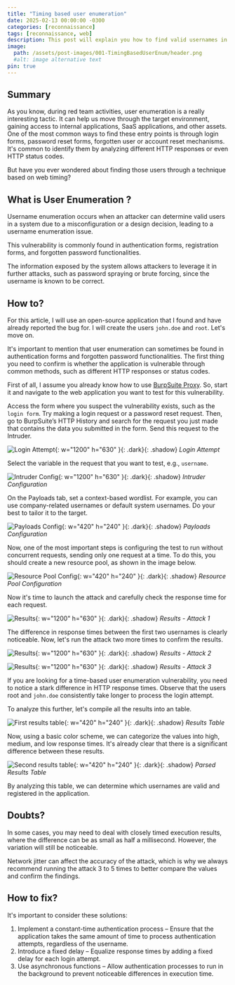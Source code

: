 ```yaml
---
title: "Timing based user enumeration"
date: 2025-02-13 00:00:00 -0300
categories: [reconnaissance]
tags: [reconnaissance, web]
description: This post will explain you how to find valid usernames in platforms besides the use of differences between responses or codes.
image:
  path: /assets/post-images/001-TimingBasedUserEnum/header.png
  #alt: image alternative text
pin: true
---
```


## Summary
As you know, during red team activities, user enumeration is a really interesting tactic. It can help us move through the target environment, gaining access to internal applications, SaaS applications, and other assets. One of the most common ways to find these entry points is through login forms, password reset forms, forgotten user or account reset mechanisms. It's common to identify them by analyzing different HTTP responses or even HTTP status codes.

But have you ever wondered about finding those users through a technique based on web timing?

## What is User Enumeration ?
Username enumeration occurs when an attacker can determine valid users in a system due to a misconfiguration or a design decision, leading to a username enumeration issue.

This vulnerability is commonly found in authentication forms, registration forms, and forgotten password functionalities.

The information exposed by the system allows attackers to leverage it in further attacks, such as password spraying or brute forcing, since the username is known to be correct.

## How to?
For this article, I will use an open-source application that I found and have already reported the bug for. I will create the users `john.doe` and `root`. Let's move on.

It's important to mention that user enumeration can sometimes be found in authentication forms and forgotten password functionalities. The first thing you need to confirm is whether the application is vulnerable through common methods, such as different HTTP responses or status codes.

First of all, I assume you already know how to use [BurpSuite Proxy](https://portswigger.net/burp). So, start it and navigate to the web application you want to test for this vulnerability.

Access the form where you suspect the vulnerability exists, such as the `login form`. Try making a login request or a password reset request. Then, go to BurpSuite’s HTTP History and search for the request you just made that contains the data you submitted in the form. Send this request to the Intruder.

![Login Attempt](/assets/post-images/001-TimingBasedUserEnum/001.png){: w="1200" h="630" }{: .dark}{: .shadow}
_Login Attempt_

Select the variable in the request that you want to test, e.g., `username`.

![Intruder Config](/assets/post-images/001-TimingBasedUserEnum/002.png){: w="1200" h="630" }{: .dark}{: .shadow}
_Intruder Configuration_

On the Payloads tab, set a context-based wordlist. For example, you can use company-related usernames or default system usernames. Do your best to tailor it to the target.

![Payloads Config](/assets/post-images/001-TimingBasedUserEnum/003.png){: w="420" h="240" }{: .dark}{: .shadow}
_Payloads Configuration_

Now, one of the most important steps is configuring the test to run without concurrent requests, sending only one request at a time. To do this, you should create a new resource pool, as shown in the image below.

![Resource Pool Config](/assets/post-images/001-TimingBasedUserEnum/004.png){: w="420" h="240" }{: .dark}{: .shadow}
_Resource Pool Configuration_

Now it's time to launch the attack and carefully check the response time for each request.

![Results](/assets/post-images/001-TimingBasedUserEnum/005.png){: w="1200" h="630" }{: .dark}{: .shadow}
_Results - Attack 1_

The difference in response times between the first two usernames is clearly noticeable. Now, let's run the attack two more times to confirm the results.

![Results](/assets/post-images/001-TimingBasedUserEnum/006.png){: w="1200" h="630" }{: .dark}{: .shadow}
_Results - Attack 2_

![Results](/assets/post-images/001-TimingBasedUserEnum/007.png){: w="1200" h="630" }{: .dark}{: .shadow}
_Results - Attack 3_

If you are looking for a time-based user enumeration vulnerability, you need to notice a stark difference in HTTP response times. Observe that the users root and `john.doe` consistently take longer to process the login attempt.

To analyze this further, let's compile all the results into an table.

![First results table](/assets/post-images/001-TimingBasedUserEnum/008.png){: w="420" h="240" }{: .dark}{: .shadow}
_Results Table_

Now, using a basic color scheme, we can categorize the values into high, medium, and low response times. It's already clear that there is a significant difference between these results.

![Second results table](/assets/post-images/001-TimingBasedUserEnum/009.png){: w="420" h="240" }{: .dark}{: .shadow}
_Parsed Results Table_

By analyzing this table, we can determine which usernames are valid and registered in the application.

## Doubts?

In some cases, you may need to deal with closely timed execution results, where the difference can be as small as half a millisecond. However, the variation will still be noticeable.

Network jitter can affect the accuracy of the attack, which is why we always recommend running the attack 3 to 5 times to better compare the values and confirm the findings.

## How to fix?

It's important to consider these solutions:

1. Implement a constant-time authentication process – Ensure that the application takes the same amount of time to process authentication attempts, regardless of the username.
2. Introduce a fixed delay – Equalize response times by adding a fixed delay for each login attempt.
3. Use asynchronous functions – Allow authentication processes to run in the background to prevent noticeable differences in execution time.